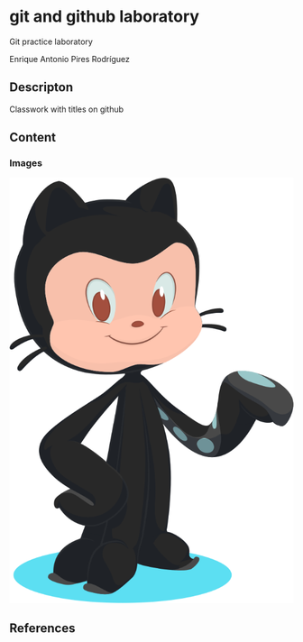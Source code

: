 # git and github laboratory

Git practice laboratory

Enrique Antonio Pires Rodríguez 

<h2>Descripton</h2>
Classwork with titles on github

<h2>Content</h2>
<h3>Images</h3>

![base-octocat](base-octocat.svg)


<h2>References</h2>





